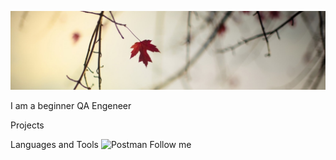 [![Header](https://github.com/OlyaBelykh/OlyaBelykh/blob/main/assets/1205e8d248daace6d6b21ffb95c29334.jpg)](https://docs.google.com/document/d/1yBS33aAjdMhwzTZKAoTmYWyCuPSG7hTCKyeHLBjK48Q/edit?usp=Postman)

I am a beginner QA Engeneer

Projects

Languages and Tools
![Postman](https://img.shields.io/badge/-Postman-d81616?style=for-the-badge&logo=appveyor)
Follow me

[picture]: https://github.com/OlyaBelykh/OlyaBelykh/blob/main/assets/1205e8d248daace6d6b21ffb95c29334.jpg
